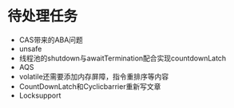 # 待处理任务

- CAS带来的ABA问题
- unsafe
- 线程池的shutdown与awaitTermination配合实现countdownLatch
- AQS
- volatile还需要添加内存屏障，指令重排序等内容
- CountDownLatch和Cyclicbarrier重新写文章
- Locksupport
